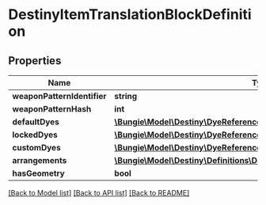 # DestinyItemTranslationBlockDefinition

## Properties
Name | Type | Description | Notes
------------ | ------------- | ------------- | -------------
**weaponPatternIdentifier** | **string** |  | [optional] 
**weaponPatternHash** | **int** |  | [optional] 
**defaultDyes** | [**\Bungie\Model\Destiny\DyeReference[]**](DyeReference.md) |  | [optional] 
**lockedDyes** | [**\Bungie\Model\Destiny\DyeReference[]**](DyeReference.md) |  | [optional] 
**customDyes** | [**\Bungie\Model\Destiny\DyeReference[]**](DyeReference.md) |  | [optional] 
**arrangements** | [**\Bungie\Model\Destiny\Definitions\DestinyGearArtArrangementReference[]**](DestinyGearArtArrangementReference.md) |  | [optional] 
**hasGeometry** | **bool** |  | [optional] 

[[Back to Model list]](../README.md#documentation-for-models) [[Back to API list]](../README.md#documentation-for-api-endpoints) [[Back to README]](../README.md)


